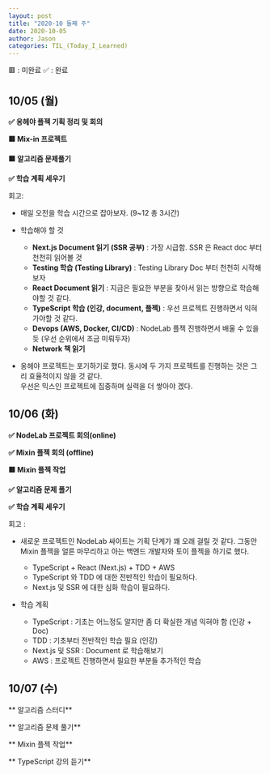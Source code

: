 ```yaml
---
layout: post
title: "2020-10 둘째 주"
date: 2020-10-05
author: Jason
categories: TIL_(Today_I_Learned)
---
```


🟥 : 미완료
✅ : 완료

## 10/05 (월)

**✅ 옹헤야 플젝 기획 정리 및 회의**

**🟥 Mix-in 프로젝트**

**🟥 알고리즘 문제풀기**

**✅ 학습 계획 세우기**

회고:

- 매일 오전을 학습 시간으로 잡아보자. (9~12 총 3시간)

- 학습해야 할 것

  - **Next.js Document 읽기 (SSR 공부)** : 가장 시급함. SSR 은 React doc 부터 천천히 읽어볼 것
  - **Testing 학습 (Testing Library)** : Testing Library Doc 부터 천천히 시작해보자
  - **React Document 읽기** : 지금은 필요한 부분을 찾아서 읽는 방향으로 학습해야할 것 같다.
  - **TypeScript 학습 (인강, document, 플젝)** : 우선 프로젝트 진행하면서 익혀가야할 것 같다.
  - **Devops (AWS, Docker, CI/CD)** : NodeLab 플젝 진행하면서 배울 수 있을 듯 (우선 순위에서 조금 미뤄두자)
  - **Network 책 읽기**

- 옹헤야 프로젝트는 포기하기로 했다. 동시에 두 가지 프로젝트를 진행하는 것은 그리 효율적이지 않을 것 같다.  
  우선은 믹스인 프로젝트에 집중하며 실력을 더 쌓아야 겠다.

## 10/06 (화)

**✅ NodeLab 프로젝트 회의(online)**

**✅ Mixin 플젝 회의 (offline)**

**🟥 Mixin 플젝 작업**

**✅ 알고리즘 문제 풀기**

**✅ 학습 계획 세우기**

회고 :

- 새로운 프로젝트인 NodeLab 싸이트는 기획 단계가 꽤 오래 걸릴 것 같다. 그동안 Mixin 플젝을 얼른 마무리하고 아는 백엔드 개발자와 토이 플젝을 하기로 했다.

  - TypeScript + React (Next.js) + TDD + AWS
  - TypeScript 와 TDD 에 대한 전반적인 학습이 필요하다.
  - Next.js 및 SSR 에 대한 심화 학습이 필요하다.

- 학습 계획

  - TypeScript : 기초는 어느정도 알지만 좀 더 확실한 개념 익혀야 함 (인강 + Doc)
  - TDD : 기초부터 전반적인 학습 필요 (인강)
  - Next.js 및 SSR : Document 로 학습해보기
  - AWS : 프로젝트 진행하면서 필요한 부분들 추가적인 학습

## 10/07 (수)

** 알고리즘 스터디**

** 알고리즘 문제 풀기**

** Mixin 플젝 작업**

** TypeScript 강의 듣기**
